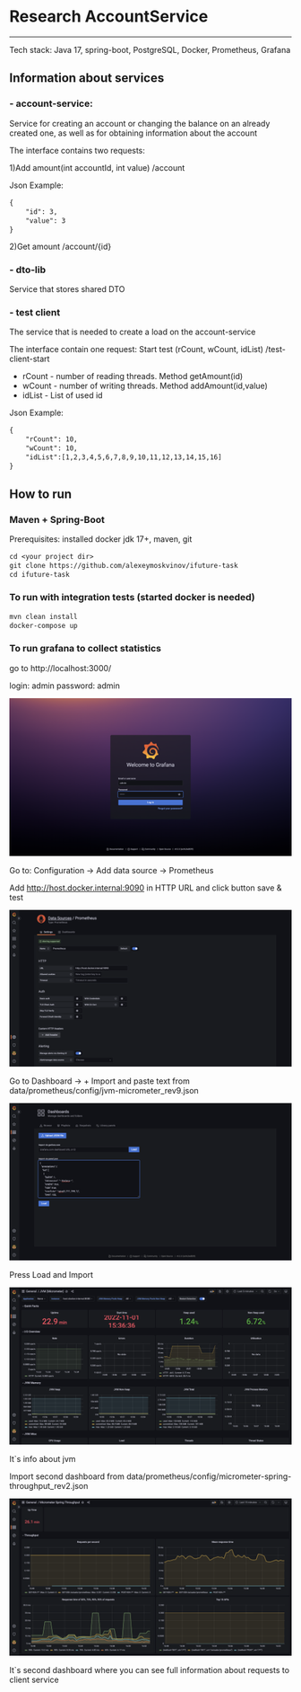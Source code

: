 # Research AccountService
___

Tech stack: Java 17, spring-boot, PostgreSQL, Docker, Prometheus, Grafana

## Information about services

### - account-service:

Service for creating an account or changing the balance on an already created one, as well as for obtaining information about the account

The interface contains two requests:

1)Add amount(int accountId, int value)  /account

Json Example:
```
{
    "id": 3,
    "value": 3 
}
```

2)Get amount
/account/{id}


### - dto-lib

Service that stores shared DTO

### - test client

The service that is needed to create a load on the account-service

The interface contain one request:
Start test (rCount, wCount, idList) /test-client-start
- rCount - number of reading threads. Method getAmount(id) 
- wCount - number of writing threads. Method addAmount(id,value)
- idList - List of used id

Json Example:
```
{
    "rCount": 10,
    "wCount": 10,
    "idList":[1,2,3,4,5,6,7,8,9,10,11,12,13,14,15,16] 
}
```


## How to run 

### Maven + Spring-Boot
Prerequisites: installed docker jdk 17+, maven, git

```
cd <your project dir> 
git clone https://github.com/alexeymoskvinov/ifuture-task
cd ifuture-task
```
### To run with integration tests (started docker is needed)
```
mvn clean install
docker-compose up
```

### To run grafana to collect statistics

go to http://localhost:3000/ 

login: admin
password: admin 

![Text](images/grafana_login.png)

Go to: Configuration -> Add data source -> Prometheus

Add http://host.docker.internal:9090 in HTTP URL and click button save & test

![Text](images/prometheus_config.png)

Go to Dashboard -> + Import and paste text from data/prometheus/config/jvm-micrometer_rev9.json

![Text](images/dashboard_add.png)

Press Load and Import

![Text](images/1_dashboard.png)

It`s info about jvm

Import second dashboard from  data/prometheus/config/micrometer-spring-throughput_rev2.json

![Text](images/2_dashboard.png)

It`s second dashboard where you can see full information about requests to client service